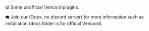 `😺` Some unofficial Vencord plugins.

`🗨️` Join our (Oops, no discord server) for more information such as installation (docs folder is for official Vencord).
